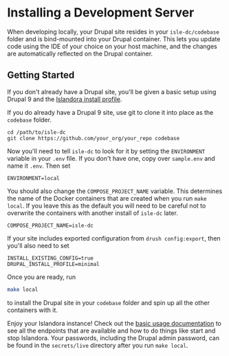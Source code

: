 # Installing a Development Server

When developing locally, your Drupal site resides in your `isle-dc/codebase` folder and is bind-mounted into your
Drupal container.  This lets you update code using the IDE of your choice on your host machine, and the
changes are automatically reflected on the Drupal container.

## Getting Started

If you don't already have a Drupal site, you'll be given a basic setup using Drupal 9 and the
[Islandora install profile](https://github.com/islandora-devops/islandora_profile).

If you do already have a Drupal 9 site, use git to clone it into place as the `codebase` folder.

```
cd /path/to/isle-dc
git clone https://github.com/your_org/your_repo codebase
```

Now you'll need to tell `isle-dc` to look for it by setting the `ENVIRONMENT` variable in
your `.env` file. If you don't have one, copy over `sample.env` and name it `.env`. Then
set

```
ENVIRONMENT=local
```

You should also change the `COMPOSE_PROJECT_NAME` variable. This determines the name of the
Docker containers that are created when you run `make local`. If you leave this as the default
you will need to be careful not to overwrite the containers with another install of `isle-dc`
later.
```
COMPOSE_PROJECT_NAME=isle-dc
```

If your site includes exported configuration from `drush config:export`, then you'll also
need to set

```
INSTALL_EXISTING_CONFIG=true
DRUPAL_INSTALL_PROFILE=minimal
```

Once you are ready, run

```bash
make local
```

to install the Drupal site in your `codebase` folder and spin up all the other containers with it.

Enjoy your Islandora instance!  Check out the [basic usage documentation](../docker-basic-usage) to see
all the endpoints that are available and how to do things like start and stop Islandora. Your passwords,
including the Drupal admin password, can be found in the `secrets/live` directory after you run `make local`.

